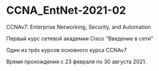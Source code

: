 # CCNA_EntNet-2021-02
CCNAv7: Enterprise Networking, Security, and Automation

Первый курс сетевой академии Cisco "Введение в сети"

Один из трёх курсов основного курса CCNAv7

Время прохождения с 23 февраля по 30 августа 2021.
